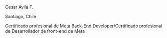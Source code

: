 Cesar Avila F.

Santiago, Chile

Certificado profesional de Meta Back-End Developer/Certificado profesional de Desarrollador de front-end de Meta
